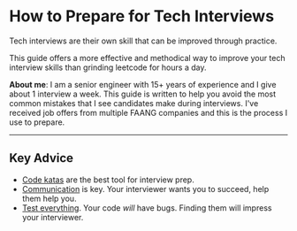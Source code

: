 # How to Prepare for Tech Interviews

Tech interviews are their own skill that can be improved through practice.

This guide offers a more effective and methodical way to improve your tech interview skills than grinding leetcode for hours a day.

**About me**: I am a senior engineer with 15+ years of experience and I give about 1 interview a week. This guide is written to help you avoid the most common mistakes that I see candidates make during interviews. I've received job offers from multiple FAANG companies and this is the process I use to prepare.

-----

## Key Advice

* [Code katas](code-katas) are the best tool for interview prep.
* [Communication](collaboration) is key. Your interviewer wants you to succeed, help them help you.
* [Test everything](testing). Your code *will* have bugs. Finding them will impress your interviewer.

